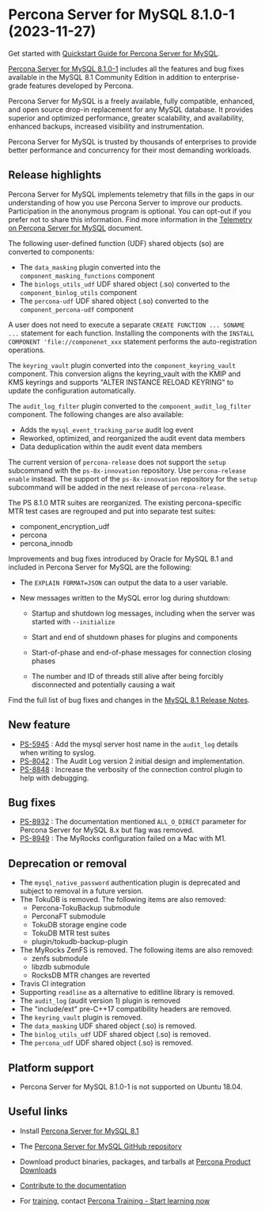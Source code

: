 # Percona Server for MySQL 8.1.0-1 (2023-11-27)

Get started with [Quickstart Guide for Percona Server for MySQL].

[Percona Server for MySQL 8.1.0-1] includes all the features and bug fixes available in the
MySQL 8.1 Community Edition in addition to enterprise-grade features developed by Percona.

Percona Server for MySQL is a freely available, fully compatible, enhanced, and open source drop-in replacement for any MySQL database. It provides superior and optimized performance, greater scalability, and availability, enhanced backups, increased visibility and instrumentation.

Percona Server for MySQL is trusted by thousands of enterprises to provide better performance and concurrency for their most demanding workloads.

## Release highlights

Percona Server for MySQL implements telemetry that fills in the gaps in our understanding of how you use Percona Server to improve our products. Participation in the anonymous program is optional. You can opt-out if you prefer not to share this information. Find more information in the [Telemetry on Percona Server for MySQL](../telemetry.md) document.

The following user-defined function (UDF) shared objects (so) are converted to components:

* The `data_masking` plugin converted into the `component_masking_functions` component
* The `binlogs_utils_udf` UDF shared object (.so) converted to the `component_binlog_utils` component
* The `percona-udf` UDF shared object (.so) converted to the `component_percona-udf` component

A user does not need to execute a separate `CREATE FUNCTION ... SONAME ...` statement for each function. Installing the components with the `INSTALL COMPONENT 'file://componenet_xxx` statement performs the auto-registration operations.

The `keyring_vault` plugin converted into the `component_keyring_vault` component. This conversion aligns the keyring_vault with the KMIP and KMS keyrings and supports "ALTER INSTANCE RELOAD KEYRING" to update the configuration automatically.

The `audit_log_filter` plugin converted to the `component_audit_log_filter` component. The following changes are also available:

* Adds the `mysql_event_tracking_parse` audit log event
* Reworked, optimized, and reorganized the audit event data members
* Data deduplication within the audit event data members

The current version of `percona-release` does not support the `setup` subcommand with the `ps-8x-innovation` repository. Use `percona-release enable` instead. The support of the `ps-8x-innovation` repository for the `setup` subcommand will be added in the next release of `percona-release`.

The PS 8.1.0 MTR suites are reorganized. The existing percona-specific MTR test cases are regrouped and put into separate test suites:

* component_encryption_udf
* percona
* percona_innodb

Improvements and bug fixes introduced by Oracle for MySQL 8.1 and included in Percona Server for MySQL are the following:

* The `EXPLAIN FORMAT=JSON` can output the data to a user variable.

* New messages written to the MySQL error log during shutdown:

    * Startup and shutdown log messages, including when the server was started with `--initialize`

    * Start and end of shutdown phases for plugins and components

    * Start-of-phase and end-of-phase messages for connection closing phases

    * The number and ID of threads still alive after being forcibly disconnected and potentially causing a wait


Find the full list of bug fixes and changes in the [MySQL 8.1 Release Notes].

## New feature

* [PS-5945] : Add the mysql server host name in the `audit_log` details when writing to syslog.
* [PS-8042] : The Audit Log version 2 initial design and implementation.
* [PS-8848] : Increase the verbosity of the connection control plugin to help with debugging.

## Bug fixes

* [PS-8932] : The documentation mentioned `ALL_O_DIRECT` parameter for Percona Server for MySQL 8.x but flag was removed.
* [PS-8949] : The MyRocks configuration failed on a Mac with M1.

## Deprecation or removal

* The `mysql_native_password` authentication plugin is deprecated and subject to removal in a future version.
* The TokuDB is removed. The following items are also removed:
    * Percona-TokuBackup submodule
    * PerconaFT submodule
    * TokuDB storage engine code
    * TokuDB MTR test suites
    * plugin/tokudb-backup-plugin
* The MyRocks ZenFS is removed. The following items are also removed:
    * zenfs submodule
    * libzdb submodule
    * RocksDB MTR changes are reverted
* Travis CI integration
* Supporting `readline` as a alternative to editline library is removed.
* The `audit_log` (audit version 1) plugin is removed
* The "include/ext" pre-C++17 compatibility headers are removed.
* The `keyring_vault` plugin is removed.
* The `data_masking` UDF shared object (.so) is removed.
* The `binlog_utils_udf` UDF shared object (.so) is removed.
* The `percona_udf` UDF shared object (.so) is removed.

## Platform support

* Percona Server for MySQL 8.1.0-1 is not supported on Ubuntu 18.04.

## Useful links

* Install [Percona Server for MySQL 8.1]

* The [Percona Server for MySQL GitHub repository]

* Download product binaries, packages, and tarballs at [Percona Product Downloads]

* [Contribute to the documentation]

* For [training], contact [Percona Training - Start learning now]


[PS-5945]: https://jira.percona.com/browse/PS-5945
[PS-8042]: https://jira.percona.com/browse/PS-8042
[PS-8848]: https://jira.percona.com/browse/PS-8848
[PS-8932]: https://jira.percona.com/browse/PS-8932
[PS-8949]: https://jira.percona.com/browse/PS-8949

[Quickstart Guide for Percona Server for MySQL]: ../quickstart-overview.md
[Percona Server for MySQL 8.1.0-1]: https://www.percona.com/software/mysql-database/percona-server
[MySQL 8.1 Release Notes]: https://dev.mysql.com/doc/relnotes/mysql/8.1/en/
[Percona Server for MySQL 8.1]: https://docs.percona.com/percona-server/innovation-release/installation.html
[Percona Server for MySQL from 5.7 to 8.]: https://docs.percona.com/percona-server/8.0/upgrading_guide.html
[Percona Server for MySQL GitHub repository]: https://github.com/percona/percona-server
[Percona Product Downloads]: https://www.percona.com/downloads
[Contribute to the documentation]: https://github.com/percona/psmysql-docs/blob/8.0/contributing.md
[training]: https://www.percona.com/training
[Percona Training - Start learning now]: https://learn.percona.com/contact-me
